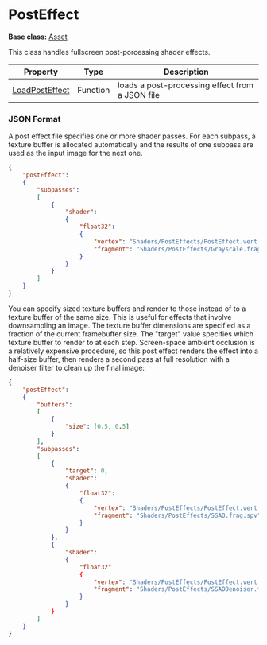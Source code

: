 # PostEffect

**Base class:** [Asset](Asset.md)

This class handles fullscreen post-porcessing shader effects.

| Property | Type | Description |
|---|---|---|
| [LoadPostEffect](LoadPostEffect.md) | Function | loads a post-processing effect from a JSON file |

### JSON Format

A post effect file specifies one or more shader passes. For each subpass, a texture buffer is allocated automatically and the results of one subpass are used as the input image for the next one.

```json
{
    "postEffect":
    {
        "subpasses":
        [
            {
                "shader":
                {
                    "float32":
                    {
                        "vertex": "Shaders/PostEffects/PostEffect.vert.spv",
                        "fragment": "Shaders/PostEffects/Grayscale.frag.spv"
                    }
                }
            }
        ]
    }
}
```

You can specify sized texture buffers and render to those instead of to a texture buffer of the same size. This is useful for effects that involve downsampling an image. The texture buffer dimensions are specified as a fraction of the current framebuffer size. The "target" value specifies which texture buffer to render to at each step. Screen-space ambient occlusion is a relatively expensive procedure, so this post effect renders the effect into a half-size buffer, then renders a second pass at full resolution with a denoiser filter to clean up the final image:

```json
{
    "postEffect":
    {
        "buffers":
        [
            {
                "size": [0.5, 0.5]
            }         
        ],
        "subpasses":
        [
            {
                "target": 0,
                "shader":
                {
                    "float32":
                    {
                        "vertex": "Shaders/PostEffects/PostEffect.vert.spv",
                        "fragment": "Shaders/PostEffects/SSAO.frag.spv"
                    }
                }
            },
            {
                "shader":
                {
                    "float32"
                    {
                        "vertex": "Shaders/PostEffects/PostEffect.vert.spv",
                        "fragment": "Shaders/PostEffects/SSAODenoiser.frag.spv"
                    }
                }
            }                            
        ]
    }
}
```
